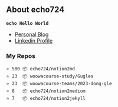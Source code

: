 ## About echo724

<code>**echo Hello World**</code>

- [Personal Blog](https://medium.com/echo-devblog)
- [Linkedin Profile](https://www.linkedin.com/in/eunchan-cho-382001184)

### My Repos
```
⭐️ 580 📦 echo724/notion2md
⭐️ 23  📦 woowacourse-study/Gugles
⭐️ 23  📦 woowacourse-teams/2023-dong-gle
⭐️ 8   📦 echo724/notion2medium
⭐️ 7   📦 echo724/notion2jekyll
```

